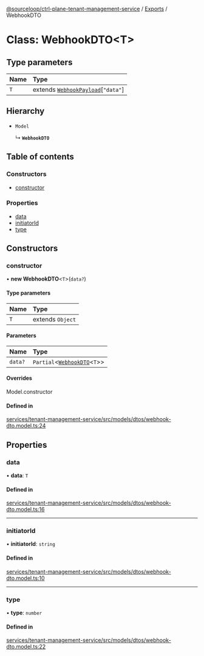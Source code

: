 [@sourceloop/ctrl-plane-tenant-management-service](../README.md) / [Exports](../modules.md) / WebhookDTO

# Class: WebhookDTO<T\>

## Type parameters

| Name | Type |
| :------ | :------ |
| `T` | extends [`WebhookPayload`](../modules.md#webhookpayload)[``"data"``] |

## Hierarchy

- `Model`

  ↳ **`WebhookDTO`**

## Table of contents

### Constructors

- [constructor](WebhookDTO.md#constructor)

### Properties

- [data](WebhookDTO.md#data)
- [initiatorId](WebhookDTO.md#initiatorid)
- [type](WebhookDTO.md#type)

## Constructors

### constructor

• **new WebhookDTO**<`T`\>(`data?`)

#### Type parameters

| Name | Type |
| :------ | :------ |
| `T` | extends `Object` |

#### Parameters

| Name | Type |
| :------ | :------ |
| `data?` | `Partial`<[`WebhookDTO`](WebhookDTO.md)<`T`\>\> |

#### Overrides

Model.constructor

#### Defined in

[services/tenant-management-service/src/models/dtos/webhook-dto.model.ts:24](https://github.com/sourcefuse/arc-saas/blob/5e03dcb/services/tenant-management-service/src/models/dtos/webhook-dto.model.ts#L24)

## Properties

### data

• **data**: `T`

#### Defined in

[services/tenant-management-service/src/models/dtos/webhook-dto.model.ts:16](https://github.com/sourcefuse/arc-saas/blob/5e03dcb/services/tenant-management-service/src/models/dtos/webhook-dto.model.ts#L16)

___

### initiatorId

• **initiatorId**: `string`

#### Defined in

[services/tenant-management-service/src/models/dtos/webhook-dto.model.ts:10](https://github.com/sourcefuse/arc-saas/blob/5e03dcb/services/tenant-management-service/src/models/dtos/webhook-dto.model.ts#L10)

___

### type

• **type**: `number`

#### Defined in

[services/tenant-management-service/src/models/dtos/webhook-dto.model.ts:22](https://github.com/sourcefuse/arc-saas/blob/5e03dcb/services/tenant-management-service/src/models/dtos/webhook-dto.model.ts#L22)
